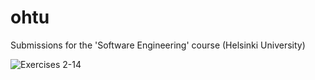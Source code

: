 # ohtu
Submissions for the 'Software Engineering' course (Helsinki University)

![Exercises 2-14](https://github.com/Nurou/ohtu-2020-viikko1)
